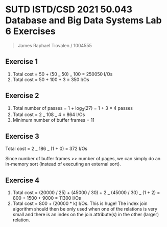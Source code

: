 # SUTD ISTD/CSD 2021 50.043 Database and Big Data Systems Lab 6 Exercises

> James Raphael Tiovalen / 1004555

## Exercise 1

1. Total cost = 50 + (50 _ 50) _ 100 = 250050 I/Os
2. Total cost = 50 + 100 \* 3 = 350 I/Os

## Exercise 2

1. Total number of passes = 1 + log<sub>3</sub>(27) = 1 + 3 = 4 passes
2. Total cost = 2 _ 108 _ 4 = 864 I/Os
3. Minimum number of buffer frames = 11

## Exercise 3

Total cost = 2 _ 186 _ (1 + 0) = 372 I/Os

Since number of buffer frames >> number of pages, we can simply do an in-memory sort (instead of executing an external sort).

## Exercise 4

1. Total cost = (20000 / 25) + (45000 / 30) + 2 _ (45000 / 30) _ (1 + 2) = 800 + 1500 + 9000 = 11300 I/Os
2. Total cost = 800 + (20000 \* k) I/Os. This is huge! The index join algorithm should then be only used when one of the relations is very small and there is an index on the join attribute(s) in the other (larger) relation.
